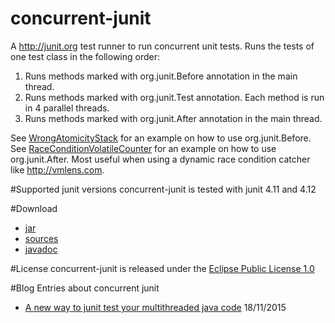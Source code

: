 # concurrent-junit
A http://junit.org test runner to run concurrent unit tests.  Runs the tests of one test class in the following order:

1. Runs methods marked with org.junit.Before annotation in the main thread.
2. Runs methods marked with org.junit.Test annotation. Each method is run in 4 parallel threads.
3. Runs methods marked with org.junit.After annotation in the main thread.  


See [WrongAtomicityStack](https://github.com/ThomasKrieger/concurrent-junit/blob/master/concurrent-junit/src/main/java/com/anarsoft/vmlens/concurrent/example/WrongAtomicityStack.java) for an example on how to use org.junit.Before. See  [RaceConditionVolatileCounter](https://github.com/ThomasKrieger/concurrent-junit/blob/master/concurrent-junit/src/main/java/com/anarsoft/vmlens/concurrent/example/RaceConditionVolatileCounter.java) for an example on how to use org.junit.After. Most useful when using a dynamic race condition catcher like http://vmlens.com.

#Supported junit versions
concurrent-junit is tested with junit 4.11 and 4.12

#Download
* [jar](https://github.com/ThomasKrieger/concurrent-junit/blob/master/concurrent-junit/dist/concurrent-junit-0.0.1-SNAPSHOT.jar?raw=true) 
* [sources](https://github.com/ThomasKrieger/concurrent-junit/blob/master/concurrent-junit/dist/concurrent-junit-0.0.1-SNAPSHOT-sources.jar?raw=true) 
* [javadoc](https://github.com/ThomasKrieger/concurrent-junit/blob/master/concurrent-junit/dist/concurrent-junit-0.0.1-SNAPSHOT-javadoc.jar?raw=true) 


#License
concurrent-junit is released under the [Eclipse Public License 1.0](http://www.eclipse.org/legal/epl-v10.html)

#Blog Entries about concurrent junit
 * [A new way to junit test your multithreaded java code](http://vmlens.com/articles/a-new-way-to-junit-test-your-multithreaded-java-code/) 18/11/2015




